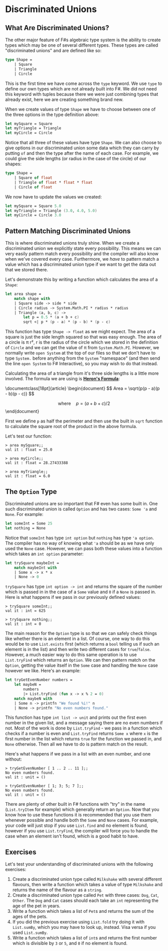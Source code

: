 # Discriminated Unions

## What Are Discriminated Unions?

The other major feature of F#s algebraic type system is the ability to create types which may be one of several different types. These types are called "discriminated unions" and are defined like so:

```fsharp
type Shape =
    | Square
    | Triangle
    | Circle
```

This is the first time we have come across the `type` keyword. We use `type` to define our own types which are not already built into F#. We did not need this keyword with tuples because there we were just combining types that already exist, here we are creating something brand new.

When we create values of type `Shape` we have to choose between one of the three options in the type definition above:

```fsharp
let mySquare = Square
let myTriangle = Triangle
let myCircle = Circle
```

Notice that all three of these values have type `Shape`. We can also choose to give options in our discriminated union some data which they can carry by putting `of` and then the type after the name of each case. For example, we could give the side lengths (or radius in the case of the circle) of our shapes:

```fsharp
type Shape =
    | Square of float
    | Triangle of float * float * float
    | Circle of float
```

We now have to update the values we created:

```fsharp
let mySquare = Square 5.0
let myTriangle = Triangle (3.0, 4.0, 5.0)
let myCircle = Circle 3.0
```

## Pattern Matching Discriminated Unions

This is where discriminated unions truly shine. When we create a discriminated union we explicitly state every possibility. This means we can very easily pattern match every possibility and the compiler will also know when we've covered every case. Furthermore, we _have_ to pattern match a value which has a discriminated union type if we want to get the data out that we stored there.

Let's demonstrate this by writing a function which calculates the area of a `Shape`:

```fsharp
let area shape =
    match shape with
    | Square side -> side * side
    | Circle radius -> System.Math.PI * radius * radius
    | Triangle (a, b, c) ->
        let p = 0.5 * (a + b + c)
        sqrt <| p * (p - a) * (p - b) * (p - c)
```

This function has type `Shape -> float` as we might expect. The area of a square is just the side length squared so that was easy enough. The area of a circle is π r², r is the radius of the circle which we stored in the definition of `Circle` and we can get the value of π from `System.Math.PI`. However, we normally write `open System` at the top of our files so that we don't have to type `System.` before anything from the `System` "namespace" (and then send the line `open System` to F# Interactive), so you may wish to do that instead.

Calculating the area of a triangle from it's three side lengths is a little more involved. The formula we are using is **[Heron's Formula](https://www.mathopenref.com/heronsformula.html)**:

<latex-js baseURL="https://cdn.jsdelivr.net/npm/latex.js@0.11.1/dist/">
\documentclass[18pt]{article}
\begin{document}
$$
Area = \sqrt{p(p - a)(p - b)(p - c)}
$$

$$
\text{where} \quad p = ({a + b + c})/{2}
$$
\end{document}
</latex-js>

First we define `p` as half the perimeter and then use the built in `sqrt` function to calculate the square root of the product in the above formula.

Let's test our function:

``` {highlight: [2, 5, 8]}
> area mySquare;;
val it : float = 25.0

> area myCircle;;
val it : float = 28.27433388

> area myTriangle;;
val it : float = 6.0
```

## The `Option` Type

Discriminated unions are so important that F# even has some built in. One such discriminated union is called `Option` and has two cases: `Some 'a` and `None`. For example:

```fsharp
let someInt = Some 25
let nothing = None
```

Notice that `someInt` has type `int option` but `nothing` has type `'a option`. The compiler has no way of knowing what `'a` should be as we have only used the `None` case. However, we can pass both these values into a function which takes an `int option` parameter:

```fsharp
let trySquare maybeInt =
    match maybeInt with
    | Some x -> x * x
    | None -> 0
```

`trySquare` has type `int option -> int` and returns the square of the number which is passed in in the case of a `Some` value and `0` if a `None` is passed in. Here is what happens if we pass in our previously defined values:

``` {highlight: [2, 5]}
> trySquare someInt;;
val it : int = 625

> trySquare nothing;;
val it : int = 0
```

The main reason for the `Option` type is so that we can safely check things like whether there is an element in a list. Of course, one way to do this would be to use `List.exists` first (which returns a `bool` telling us if such an element is in the list) and then write two different cases for `true`/`false`. However, a much easier way to do this same operation is to use `List.tryFind` which returns an `Option`. We can then pattern match on the `Option`, getting the value itself in the `Some` case and handling the `None` case however we like. Here's an example:

```fsharp
let tryGetEvenNumber numbers =
    let maybeN =
        numbers
        |> List.tryFind (fun x -> x % 2 = 0)
    match maybeN with
    | Some n -> printfn "We found %i!" n
    | None -> printfn "No even numbers found."
```

This function has type `int list -> unit` and prints out the first even number in the given list, and a message saying there are no even numbers if not. Most of the work is done by `List.tryFind` - we pass in a function which checks if a number is even and `List.tryFind` returns `Some x` where `x` is the first number in the list which returns `true` for the function we passed in, and `None` otherwise. Then all we have to do is pattern match on the result.

Here's what happens if we pass in a list with an even number, and one without:

``` {highlight: [2, 6]}
> tryGetEvenNumber [ 1 .. 2 .. 11 ];;
No even numbers found.
val it : unit = ()

> tryGetEvenNumber [ 1; 3; 5; 7 ];;
No even numbers found.
val it : unit = ()
```

There are plenty of other built in F# functions with "try" in the name (`List.tryItem` for example) which generally return an `Option`. Now that you know how to use these functions it is recommended that you use them whenever possible and handle both the `Some` and `None` cases. For example, your code will just stop if you use `List.find` and no element is found, however if you use `List.tryFind`, the compiler will force you to handle the case when an element isn't found, which is a good habit to have.

## Exercises

Let's test your understanding of discriminated unions with the following exercises:

1. Create a discriminated union type called `Milkshake` with several different flavours, then write a function which takes a value of type `Milkshake` and returns the name of the flavour as a `string`.
2. Create a discriminated union type called `Pet` with three cases: `Dog`, `Cat`, `Other`. The `Dog` and `Cat` cases should each take an `int` representing the age of the pet in years.
3. Write a function which takes a list of `Pet`s and returns the sum of the ages of the pets.
4. If you did the previous exercise using `List.fold` try doing it with `List.sumBy`, which you may have to look up, instead. Visa versa if you used `List.sumBy`.
5. Write a function which takes a list of `int`s and returns the first number which is divisible by `3` or `5`, and `0` if no element is found.
